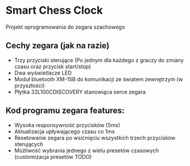 # Smart Chess Clock
Projekt oprogramowania do zegara szachowego

## Cechy zegara (jak na razie)
  - Trzy przyciski sterujące (Po jednym dla każdego z graczy do zmiany czasu oraz przycisk start/stop)
  - Dwa wyświetlacze LED
  - Moduł bluetooth XM-15B do komunikacji ze światem zewnętrzym (w przyszłości)
  - Płytka 32L100CDISCOVERY stanowiąca serce zegara
  
## Kod programu zegara features:
  - Wysoka responsywność przycisków (5ms)
  - Aktualizacja upływającego czasu co 1ms
  - Resetowanie zegara po wsićnięciu wszystkich trzech przycisków sterujących
  - Możliwość wybrania jednego z wielu presetów czasowych (customizacja presetów TODO)

